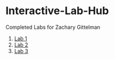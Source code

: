 # Interactive-Lab-Hub

Completed Labs for Zachary Gittelman


1. [Lab 1](https://github.com/zachgitt/IDD-Fa19-Lab1)
2. [Lab 2](https://github.com/zachgitt/IDD-Fa19-Lab2)
3. [Lab 3](https://github.com/zachgitt/IDD-Fa19-Lab3)
